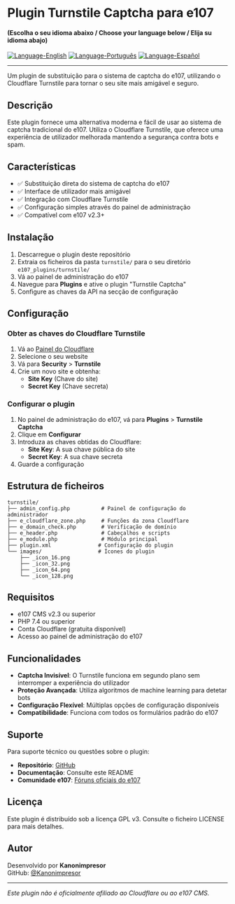 # Plugin Turnstile Captcha para e107

#### (Escolha o seu idioma abaixo / Choose your language below / Elija su idioma abajo)

[![Language-English](https://img.shields.io/badge/Language-English-blue)](README.md) 
[![Language-Português](https://img.shields.io/badge/Language-Português-green)](README.pt-PT.md) 
[![Language-Español](https://img.shields.io/badge/Language-Español-red)](README.es-ES.md) 

---

Um plugin de substituição para o sistema de captcha do e107, utilizando o Cloudflare Turnstile para tornar o seu site mais amigável e seguro.

## Descrição

Este plugin fornece uma alternativa moderna e fácil de usar ao sistema de captcha tradicional do e107. Utiliza o Cloudflare Turnstile, que oferece uma experiência de utilizador melhorada mantendo a segurança contra bots e spam.

## Características

- ✅ Substituição direta do sistema de captcha do e107
- ✅ Interface de utilizador mais amigável
- ✅ Integração com Cloudflare Turnstile
- ✅ Configuração simples através do painel de administração
- ✅ Compatível com e107 v2.3+

## Instalação

1. Descarregue o plugin deste repositório
2. Extraia os ficheiros da pasta `turnstile/` para o seu diretório `e107_plugins/turnstile/`
3. Vá ao painel de administração do e107
4. Navegue para **Plugins** e ative o plugin "Turnstile Captcha"
5. Configure as chaves da API na secção de configuração

## Configuração

### Obter as chaves do Cloudflare Turnstile

1. Vá ao [Painel do Cloudflare](https://dash.cloudflare.com/)
2. Selecione o seu website
3. Vá para **Security** > **Turnstile**
4. Crie um novo site e obtenha:
   - **Site Key** (Chave do site)
   - **Secret Key** (Chave secreta)

### Configurar o plugin

1. No painel de administração do e107, vá para **Plugins** > **Turnstile Captcha**
2. Clique em **Configurar**
3. Introduza as chaves obtidas do Cloudflare:
   - **Site Key**: A sua chave pública do site
   - **Secret Key**: A sua chave secreta
4. Guarde a configuração

## Estrutura de ficheiros

```
turnstile/
├── admin_config.php          # Painel de configuração do administrador
├── e_cloudflare_zone.php     # Funções da zona Cloudflare
├── e_domain_check.php        # Verificação de domínio
├── e_header.php              # Cabeçalhos e scripts
├── e_module.php              # Módulo principal
├── plugin.xml               # Configuração do plugin
└── images/                  # Ícones do plugin
    ├── _icon_16.png
    ├── _icon_32.png
    ├── _icon_64.png
    └── _icon_128.png
```

## Requisitos

- e107 CMS v2.3 ou superior
- PHP 7.4 ou superior
- Conta Cloudflare (gratuita disponível)
- Acesso ao painel de administração do e107

## Funcionalidades

- **Captcha Invisível**: O Turnstile funciona em segundo plano sem interromper a experiência do utilizador
- **Proteção Avançada**: Utiliza algoritmos de machine learning para detetar bots
- **Configuração Flexível**: Múltiplas opções de configuração disponíveis
- **Compatibilidade**: Funciona com todos os formulários padrão do e107

## Suporte

Para suporte técnico ou questões sobre o plugin:

- **Repositório**: [GitHub](https://github.com/Kanonimpresor/e107_plugins)
- **Documentação**: Consulte este README
- **Comunidade e107**: [Fóruns oficiais do e107](https://e107.org)

## Licença

Este plugin é distribuído sob a licença GPL v3. Consulte o ficheiro LICENSE para mais detalhes.

## Autor

Desenvolvido por **Kanonimpresor**  
GitHub: [@Kanonimpresor](https://github.com/Kanonimpresor)

---

*Este plugin não é oficialmente afiliado ao Cloudflare ou ao e107 CMS.*